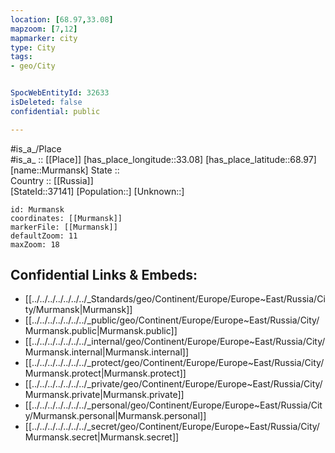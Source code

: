 ```yaml
---
location: [68.97,33.08] 
mapzoom: [7,12] 
mapmarker: city 
type: City
tags:
- geo/City


SpocWebEntityId: 32633
isDeleted: false
confidential: public

---
```

#is_a_/Place  
#is_a_ :: [[Place]] 
[has_place_longitude::33.08] 
[has_place_latitude::68.97] 
[name::Murmansk] 
State ::  
Country :: [[Russia]]  
[StateId::37141] 
[Population::] 
[Unknown::] 


```leaflet
id: Murmansk
coordinates: [[Murmansk]] 
markerFile: [[Murmansk]] 
defaultZoom: 11 
maxZoom: 18
```


## Confidential Links & Embeds: 
- [[../../../../../../../_Standards/geo/Continent/Europe/Europe~East/Russia/City/Murmansk|Murmansk]] 
- [[../../../../../../../_public/geo/Continent/Europe/Europe~East/Russia/City/Murmansk.public|Murmansk.public]] 
- [[../../../../../../../_internal/geo/Continent/Europe/Europe~East/Russia/City/Murmansk.internal|Murmansk.internal]] 
- [[../../../../../../../_protect/geo/Continent/Europe/Europe~East/Russia/City/Murmansk.protect|Murmansk.protect]] 
- [[../../../../../../../_private/geo/Continent/Europe/Europe~East/Russia/City/Murmansk.private|Murmansk.private]] 
- [[../../../../../../../_personal/geo/Continent/Europe/Europe~East/Russia/City/Murmansk.personal|Murmansk.personal]] 
- [[../../../../../../../_secret/geo/Continent/Europe/Europe~East/Russia/City/Murmansk.secret|Murmansk.secret]] 

